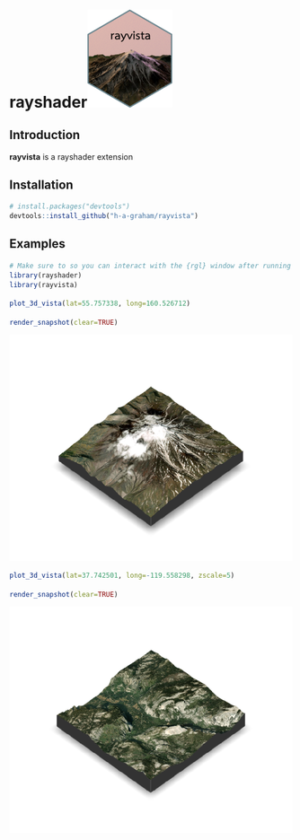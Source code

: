 
# rayshader<img src="man/figures/hex_HR.png" width="30%" />

## Introduction

**rayvista** is a rayshader extension

## Installation

``` r
# install.packages("devtools")
devtools::install_github("h-a-graham/rayvista")
```

## Examples

``` r
# Make sure to so you can interact with the {rgl} window after running `plot_3d_vista()`
library(rayshader) 
library(rayvista)

plot_3d_vista(lat=55.757338, long=160.526712)

render_snapshot(clear=TRUE)
```

![](man/figures/GoraBolshayaUdina-1.png)<!-- -->

``` r
plot_3d_vista(lat=37.742501, long=-119.558298, zscale=5)

render_snapshot(clear=TRUE)
```

![](man/figures/Yosemite-1.png)<!-- -->
